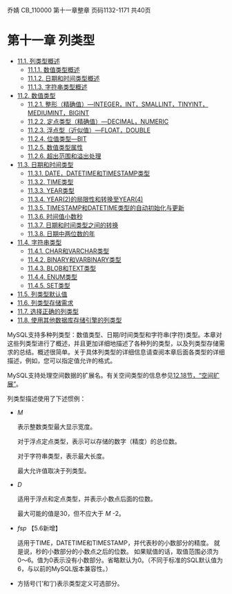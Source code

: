 乔婧 CB_110000 第十一章整章 页码1132-1171 共40页

# 第十一章 列类型

* [11.1. 列类型概述](./11.01.00_Data_Type_Overview.md)
  - [11.1.1. 数值类型概述](./11.01.01_Numeric_Type_Overview.md)
  - [11.1.2. 日期和时间类型概述](./11.01.02_Date_and_Time_Type_Overview.md)
  - [11.1.3. 字符串类型概述](./11.01.03_String_Type_Overview.md)
* [11.2. 数值类型](./11.02.00_Numeric_Types.md)
  - [11.2.1. 整形（精确值）—INTEGER，INT，SMALLINT，TINYINT，MEDIUMINT，BIGINT](./11.02.01_Integer_Types_Exact_Value_INTEGER_INT_SMALLINT_TINYINT_MEDIUMINT_BIGINT.md)
  - [11.2.2. 定点类型（精确值）—DECIMAL，NUMERIC](./11.02.02_Fixed-Point_Types_Exact_Value_DECIMAL_NUMERIC.md)
  - [11.2.3. 浮点型（近似值）—FLOAT，DOUBLE](./11.02.03_Floating-Point_Types_Approximate_Value_FLOAT_DOUBLE.md)
  - [11.2.4. 位值类型—BIT](./11.02.04_Bit-Value_Type_BIT.md)
  - [11.2.5. 数值类型属性](./11.02.05_Numeric_Type_Attributes.md)
  - [11.2.6. 超出范围和溢出处理](./11.02.06_Out-of-Range_and_Overflow_Handling.md)
* [11.3. 日期和时间类型](./11.03.00_Date_and_Time_Types.md)
  - [11.3.1. DATE，DATETIME和TIMESTAMP类型](./11.03.01_The_DATE_DATETIME_and_TIMESTAMP_Types.md)
  - [11.3.2. TIME类型](./11.03.02_The_TIME_Type.md)
  - [11.3.3. YEAR类型](./11.03.03_The_YEAR_Type.md)
  - [11.3.4. YEAR(2)的局限性和转换至YEAR(4)](./11.03.04_YEAR2_Limitations_and_Migrating_to_YEAR4.md)
  - [11.3.5. TIMESTAMP和DATETIME类型的自动初始化与更新](./11.03.05_Automatic_Initialization_and_Updating_for_TIMESTAMP_and_DATETIME.md)
  - [11.3.6. 时间值小数秒](./11.03.06_Fractional_Seconds_in_Time_Values.md)
  - [11.3.7. 日期和时间类型之间的转换](./11.03.07_Conversion_Between_Date_and_Time_Types.md)
  - [11.3.8. 日期中两位数的年](./11.03.08_Two-Digit_Years_in_Dates.md)
* [11.4. 字符串类型](./11.04.00_String_Types.md)
  - [11.4.1. CHAR和VARCHAR类型](./11.04.01_The_CHAR_and_VARCHAR_Types.md)
  - [11.4.2. BINARY和VARBINARY类型](./11.04.02_The_BINARY_and_VARBINARY_Types.md)
  - [11.4.3. BLOB和TEXT类型](./11.04.03_The_BLOB_and_TEXT_Types.md)
  - [11.4.4. ENUM类型](./11.04.04_The_ENUM_Type.md)
  - [11.4.5. SET类型](./11.04.05_The_SET_Type.md)
* [11.5. 列类型默认值](./11.05.00_Data_Type_Default_Values.md)
* [11.6. 列类型存储需求](./11.06.00_Data_Type_Storage_Requirements.md)
* [11.7. 选择正确的列类型](./11.07.00_Choosing_the_Right_Type_for_a_Column.md)
* [11.8. 使用其他数据库存储引擎的列类型](./11.08.00_Using_Data_Types_from_Other_Database_Engines.md)

MySQL支持多种列类型：数值类型、日期/时间类型和字符串(字符)类型。本章对这些列类型进行了概述，并且更加详细地描述了各种列的类型，以及列类型存储需求的总结。概述很简单。关于具体列类型的详细信息请查阅本章后面各类型的详细描述，例如，您可以指定值允许的格式。

MySQL支持处理空间数据的扩展名。有关空间类型的信息参见[12.18节，“空间扩展”](../Chapter_12/12.18.00_Spatial_Extensions.md)。

列类型描述使用了下述惯例：

* *M* 
    
    表示整数类型最大显示宽度。

    对于浮点定点类型，表示可以存储的数字（精度）的总位数。

    对于字符串类型，表示最大长度。

    最大允许值取决于列类型。

* *D*

    适用于浮点和定点类型，并表示小数点后面的位数。

    最大可能的值是30，但不应大于 *M* -2。

* *fsp* 【5.6新增】

    适用于TIME，DATETIME和TIMESTAMP，并代表秒的小数部分的精度。
    就是说，秒的小数部分的小数点之后的位数。
    如果赋值的话，取值范围必须为0〜6。值为0表示没有小数部分。省略默认为0。（不同于标准的SQL默认值为6，与以前的MySQL版本兼容性。）

* 方括号(‘[’和‘]’)表示类型定义可选部分。
